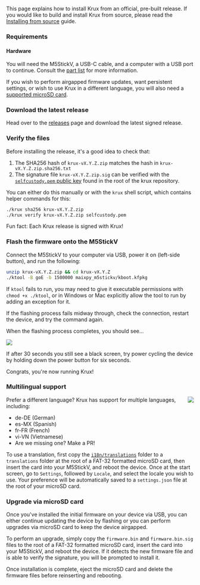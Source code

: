 This page explains how to install Krux from an official, pre-built release. If you would like to build and install Krux from source, please read the [Installing from source](../installing-from-source) guide.

### Requirements
#### Hardware
You will need the M5StickV, a USB-C cable, and a computer with a USB port to continue. Consult the [part list](../../parts) for more information.

If you wish to perform airgapped firmware updates, want persistent settings, or wish to use Krux in a different language, you will also need a [supported microSD card](https://github.com/m5stack/m5-docs/blob/master/docs/en/core/m5stickv.md#tf-cardmicrosd-test).

### Download the latest release
Head over to the [releases](https://github.com/selfcustody/krux/releases) page and download the latest signed release.

### Verify the files
Before installing the release, it's a good idea to check that:

1. The SHA256 hash of `krux-vX.Y.Z.zip` matches the hash in `krux-vX.Y.Z.zip.sha256.txt`
2. The signature file `krux-vX.Y.Z.zip.sig` can be verified with the [`selfcustody.pem` public key](https://github.com/selfcustody/krux/blob/main/selfcustody.pem) found in the root of the krux repository.

You can either do this manually or with the `krux` shell script, which contains helper commands for this:
```bash
./krux sha256 krux-vX.Y.Z.zip
./krux verify krux-vX.Y.Z.zip selfcustody.pem
```

Fun fact: Each Krux release is signed with Krux!

### Flash the firmware onto the M5StickV
Connect the M5StickV to your computer via USB, power it on (left-side button), and run the following:
```bash
unzip krux-vX.Y.Z.zip && cd krux-vX.Y.Z
./ktool -B goE -b 1500000 maixpy_m5stickv/kboot.kfpkg
```

If `ktool` fails to run, you may need to give it executable permissions with `chmod +x ./ktool`, or in Windows or Mac explicitly allow the tool to run by adding an exception for it.

If the flashing process fails midway through, check the connection, restart the device, and try the command again.

When the flashing process completes, you should see...

<img src="../../img/logo-150.png">

If after 30 seconds you still see a black screen, try power cycling the device by holding down the power button for six seconds.

Congrats, you're now running Krux!

### Multilingual support
<img src="../../img/login-locale-de-de-150.png" align="right">

Prefer a different language? Krux has support for multiple languages, including:

- de-DE (German)
- es-MX (Spanish)
- fr-FR (French)
- vi-VN (Vietnamese)
- Are we missing one? Make a PR!

To use a translation, first copy the [`i18n/translations`](https://github.com/selfcustody/krux/tree/main/i18n/translations) folder to a `translations` folder at the root of a FAT-32 formatted microSD card, then insert the card into your M5StickV, and reboot the device. Once at the start screen, go to `Settings`, followed by `Locale`, and select the locale you wish to use. Your preference will be automatically saved to a `settings.json` file at the root of your microSD card.

### Upgrade via microSD card
Once you've installed the initial firmware on your device via USB, you can either continue updating the device by flashing or you can perform upgrades via microSD card to keep the device airgapped.

To perform an upgrade, simply copy the `firmware.bin` and `firmware.bin.sig` files to the root of a FAT-32 formatted microSD card, insert the card into your M5StickV, and reboot the device. If it detects the new firmware file and is able to verify the signature, you will be prompted to install it.

Once installation is complete, eject the microSD card and delete the firmware files before reinserting and rebooting.
